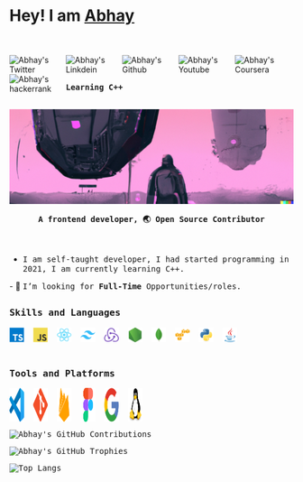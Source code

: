 # Hey! I am [Abhay](https://twitter.com/abhayprajapati_)
<br><br>
<a href="https://twitter.com/abhayprajapati_">
  <img align="left" alt="Abhay's Twitter" width="100px" src="https://img.shields.io/badge/Twitter-1DA1F2?style=for-the-badge&logo=Twitter&logoColor=white" />
</a>
<a href="https://www.linkedin.com/in/theabhayprajapati/">
  <img align="left" alt="Abhay's Linkdein" width="100px" src="https://img.shields.io/badge/Linkedin-0A66C2?style=for-the-badge&logo=Linkedin&logoColor=white" />
</a>
<a href="https://github.com/theabhayprajapati">
  <img align="left" alt="Abhay's Github" width="100px" src="https://img.shields.io/badge/Github-181717?style=for-the-badge&logo=Github&logoColor=white" />
</a>
<a href="https://www.youtube.com/channel/UCUrQHSjXEAyboKLN_M0w0Mg">
  <img align="left" alt="Abhay's Youtube" width="100px" src="https://img.shields.io/badge/YouTube-FF0000?style=for-the-badge&logo=YouTube&logoColor=white" />
</a>
<a href="https://www.coursera.org/user/5fd2346b0ff4809a30a01f0f24e52630">
  <img align="left" alt="Abhay's Coursera" width="100px" src="https://img.shields.io/badge/Coursera-0056D2?style=for-the-badge&logo=Coursera&logoColor=white" />
</a> 
<a href="https://leetcode.com/u/abhay__prajapati">
  <img align="left" alt="Abhay's hackerrank" width="100px" src="https://img.shields.io/badge/LeetCode-000000?style=for-the-badge&logo=LeetCode&logoColor=#d16c06" />
</a> 
<br><br>

<strong>
<samp>
Learning C++
</samp>
</strong> 
<br><br>

![created with dalle](https://github.com/theabhayprajapati/theabhayprajapati/raw/main/twitter%20header%20X%20Dalle.png "@createwithDalle")
<center>
<strong>
<samp>A frontend developer, 🌏 Open Source Contributor </samp>
</strong>
</center>
<br><br>

- <samp>I am self-taught developer, I had started           programming in 2021, I am currently learning C++.
</samp>
- 💼 <samp>I’m looking for <strong>Full-Time</strong> Opportunities/roles.

##
<h3><b><samp>Skills and Languages</samp></b></h3>
<div style="display:flex; gap:1rem">
<!-- typescript -->
<img align="left" alt="Typescript" width="26px" src="https://raw.githubusercontent.com/devicons/devicon/master/icons/typescript/typescript-original.svg" />
<!-- javascript -->
<img align="left" alt="Javascript" width="26px" src="https://raw.githubusercontent.com/devicons/devicon/master/icons/javascript/javascript-original.svg" />
<!-- react -->
<img align="left" alt="React" width="26px" src="https://raw.githubusercontent.com/devicons/devicon/master/icons/react/react-original.svg" />

<!-- tailwindcss -->
<img align="left" alt="Tailwindcss" width="26px" src="https://raw.githubusercontent.com/devicons/devicon/master/icons/tailwindcss/tailwindcss-plain.svg" />

<!-- redux -->
<img align="left" alt="Redux" width="26px" src="https://raw.githubusercontent.com/devicons/devicon/master/icons/redux/redux-original.svg" />
<!-- nodejs -->
<img align="left" alt="Nodejs" width="26px" src="https://raw.githubusercontent.com/devicons/devicon/master/icons/nodejs/nodejs-original.svg" />
<!-- express --> 
<!-- mongodb -->
<img align="left" alt="MongoDB" width="26px" src="https://raw.githubusercontent.com/devicons/devicon/master/icons/mongodb/mongodb-original.svg" />
<!-- AWS -->
<img align="left" alt="AWS" width="26px" src="https://raw.githubusercontent.com/devicons/devicon/master/icons/amazonwebservices/amazonwebservices-original.svg" />
<!-- docker -->
<!-- py -->
<img align="left" alt="Python" width="26px" src="https://raw.githubusercontent.com/devicons/devicon/master/icons/python/python-original.svg" />
<!-- java -->
<img align="left" alt="Java" width="26px" src="https://raw.githubusercontent.com/devicons/devicon/master/icons/java/java-original.svg" />

</div>
<br>

##
<h3><b><samp>Tools and Platforms</samp></b></h3>
<div style="display:flex; gap:1rem">
<!-- vscode -->
<img align="left" alt="VSCode" width="26px" src="https://raw.githubusercontent.com/devicons/devicon/master/icons/vscode/vscode-original.svg" />
<!-- git -->
<img align="left" alt="Git" width="26px" src="https://raw.githubusercontent.com/devicons/devicon/master/icons/git/git-original.svg" />
<!-- firebase -->
<img align="left" alt="Firebase" width="26px" src="https://raw.githubusercontent.com/devicons/devicon/master/icons/firebase/firebase-plain.svg" />
<!-- heroku --><!-- figma -->
<img align="left" alt="Figma" width="26px" src="https://raw.githubusercontent.com/devicons/devicon/master/icons/figma/figma-original.svg" />
<!-- google -->
<img align="left" alt="Google" width="26px" src="https://raw.githubusercontent.com/devicons/devicon/master/icons/google/google-original.svg" />
<!-- linux -->
<img align="left" alt="Linux" width="26px" src="https://raw.githubusercontent.com/devicons/devicon/master/icons/linux/linux-original.svg" />

<br><br>
</div>
 

![Abhay's GitHub Contributions](https://github-readme-stats.vercel.app/api?username=theabhayprajapati&show_icons=true&theme=tokyonight)

![Abhay's GitHub Trophies](https://github-profile-trophy.vercel.app/?username=theabhayprajapati&theme=onedark&no-bg=true&no-frame=false)

![Top Langs](https://github-readme-stats.vercel.app/api/top-langs/?username=theabhayprajapati&layout=compact&theme=tokyonight)
 
